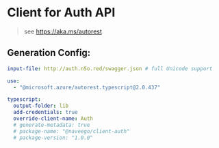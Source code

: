 # Client for Auth API

> see https://aka.ms/autorest

## Generation Config:

```yaml
input-file: http://auth.n5o.red/swagger.json # full Unicode support

use:
  - "@microsoft.azure/autorest.typescript@2.0.437"

typescript:
  output-folder: lib 
  add-credentials: true
  override-client-name: Auth
  # generate-metadata: true
  # package-name: "@naveego/client-auth"
  # package-version: "1.0.0"
```
